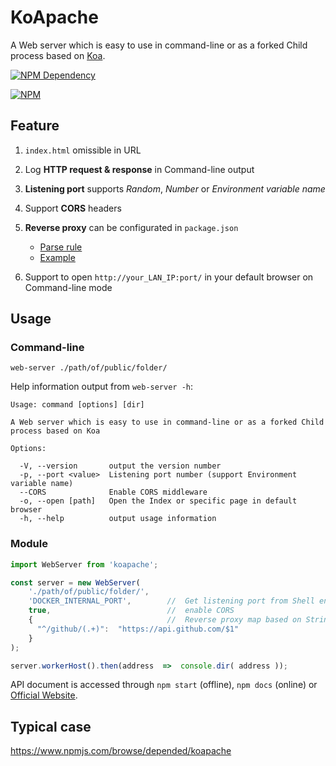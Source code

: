 # KoApache

A Web server which is easy to use in command-line or as a forked Child process based on [Koa](http://koajs.com/).

[![NPM Dependency](https://david-dm.org/TechQuery/KoApache.svg)](https://david-dm.org/TechQuery/KoApache)

[![NPM](https://nodei.co/npm/koapache.png?downloads=true&downloadRank=true&stars=true)](https://nodei.co/npm/koapache/)



## Feature

 1. `index.html` omissible in URL

 2. Log **HTTP request & response** in Command-line output

 3. **Listening port** supports *Random*, *Number* or *Environment variable name*

 4. Support **CORS** headers

 5. **Reverse proxy** can be configurated in `package.json`
    - [Parse rule](https://github.com/TechQuery/KoApache/blob/master/source/utility.js#L11)
    - [Example](https://github.com/TechQuery/KoApache/blob/master/package.json#L69)

 6. Support to open `http://your_LAN_IP:port/` in your default browser on Command-line mode



## Usage

### Command-line

```Shell
web-server ./path/of/public/folder/
```
Help information output from `web-server -h`:

    Usage: command [options] [dir]

    A Web server which is easy to use in command-line or as a forked Child process based on Koa

    Options:

      -V, --version       output the version number
      -p, --port <value>  Listening port number (support Environment variable name)
      --CORS              Enable CORS middleware
      -o, --open [path]   Open the Index or specific page in default browser
      -h, --help          output usage information


### Module

```JavaScript
import WebServer from 'koapache';

const server = new WebServer(
    './path/of/public/folder/',
    'DOCKER_INTERNAL_PORT',        //  Get listening port from Shell environment
    true,                          //  enable CORS
    {                              //  Reverse proxy map based on String#replace()
      "^/github/(.+)":  "https://api.github.com/$1"
    }
);

server.workerHost().then(address  =>  console.dir( address ));
```
API document is accessed through `npm start` (offline), `npm docs` (online) or [Official Website](https://techquery.github.io/KoApache/).



## Typical case

https://www.npmjs.com/browse/depended/koapache
